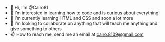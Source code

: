 - 👋 Hi, I’m @Cairo81
- 👀 I’m interested in learning how to code and is curious about everything!
- 🌱 I’m currently learning HTML and CSS and soon a lot more
- 💞️ I’m looking to collaborate on anything that will teach me anything and give something to others
- 📫 How to reach me, send me an email at cairo.8109@gmail.com

<!---
Cairo81/Cairo81 is a ✨ special ✨ repository because its `README.md` (this file) appears on your GitHub profile.
You can click the Preview link to take a look at your changes.
--->
